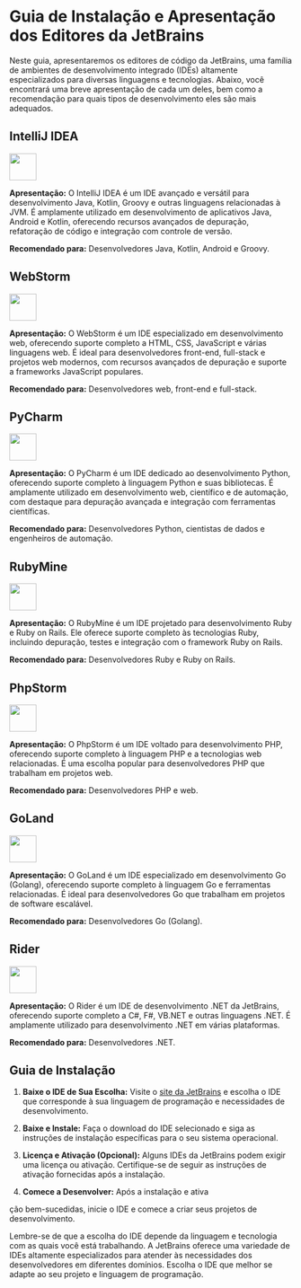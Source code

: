 # Guia de Instalação e Apresentação dos Editores da JetBrains

Neste guia, apresentaremos os editores de código da JetBrains, uma família de ambientes de desenvolvimento integrado (IDEs) altamente especializados para diversas linguagens e tecnologias. Abaixo, você encontrará uma breve apresentação de cada um deles, bem como a recomendação para quais tipos de desenvolvimento eles são mais adequados.

## IntelliJ IDEA

<img width="48" src="https://resources.jetbrains.com/storage/products/intellij-idea/img/meta/intellij-idea_logo_300x300.png">

**Apresentação:** O IntelliJ IDEA é um IDE avançado e versátil para desenvolvimento Java, Kotlin, Groovy e outras linguagens relacionadas à JVM. É amplamente utilizado em desenvolvimento de aplicativos Java, Android e Kotlin, oferecendo recursos avançados de depuração, refatoração de código e integração com controle de versão.

**Recomendado para:** Desenvolvedores Java, Kotlin, Android e Groovy.

## WebStorm

<img width="48" src="https://resources.jetbrains.com/storage/products/webstorm/img/meta/webstorm_logo_300x300.png">

**Apresentação:** O WebStorm é um IDE especializado em desenvolvimento web, oferecendo suporte completo a HTML, CSS, JavaScript e várias linguagens web. É ideal para desenvolvedores front-end, full-stack e projetos web modernos, com recursos avançados de depuração e suporte a frameworks JavaScript populares.

**Recomendado para:** Desenvolvedores web, front-end e full-stack.

## PyCharm

<img width="48" src="https://resources.jetbrains.com/storage/products/pycharm/img/meta/pycharm_logo_300x300.png">

**Apresentação:** O PyCharm é um IDE dedicado ao desenvolvimento Python, oferecendo suporte completo à linguagem Python e suas bibliotecas. É amplamente utilizado em desenvolvimento web, científico e de automação, com destaque para depuração avançada e integração com ferramentas científicas.

**Recomendado para:** Desenvolvedores Python, cientistas de dados e engenheiros de automação.

## RubyMine

<img width="48" src="https://resources.jetbrains.com/storage/products/rubymine/img/meta/rubymine_logo_300x300.png">

**Apresentação:** O RubyMine é um IDE projetado para desenvolvimento Ruby e Ruby on Rails. Ele oferece suporte completo às tecnologias Ruby, incluindo depuração, testes e integração com o framework Ruby on Rails.

**Recomendado para:** Desenvolvedores Ruby e Ruby on Rails.

## PhpStorm

<img width="48" src="https://resources.jetbrains.com/storage/products/phpstorm/img/meta/phpstorm_logo_300x300.png">

**Apresentação:** O PhpStorm é um IDE voltado para desenvolvimento PHP, oferecendo suporte completo à linguagem PHP e a tecnologias web relacionadas. É uma escolha popular para desenvolvedores PHP que trabalham em projetos web.

**Recomendado para:** Desenvolvedores PHP e web.

## GoLand

<img width="48" src="https://resources.jetbrains.com/storage/products/goland/img/meta/goland_logo_300x300.png">

**Apresentação:** O GoLand é um IDE especializado em desenvolvimento Go (Golang), oferecendo suporte completo à linguagem Go e ferramentas relacionadas. É ideal para desenvolvedores Go que trabalham em projetos de software escalável.

**Recomendado para:** Desenvolvedores Go (Golang).

## Rider

<img width="48" src="https://resources.jetbrains.com/storage/products/rider/img/meta/rider_logo_300x300.png">

**Apresentação:** O Rider é um IDE de desenvolvimento .NET da JetBrains, oferecendo suporte completo a C#, F#, VB.NET e outras linguagens .NET. É amplamente utilizado para desenvolvimento .NET em várias plataformas.

**Recomendado para:** Desenvolvedores .NET.

## Guia de Instalação

1. **Baixe o IDE de Sua Escolha:** Visite o [site da JetBrains](https://www.jetbrains.com/products.html) e escolha o IDE que corresponde à sua linguagem de programação e necessidades de desenvolvimento.

2. **Baixe e Instale:** Faça o download do IDE selecionado e siga as instruções de instalação específicas para o seu sistema operacional.

3. **Licença e Ativação (Opcional):** Alguns IDEs da JetBrains podem exigir uma licença ou ativação. Certifique-se de seguir as instruções de ativação fornecidas após a instalação.

4. **Comece a Desenvolver:** Após a instalação e ativa

ção bem-sucedidas, inicie o IDE e comece a criar seus projetos de desenvolvimento.

Lembre-se de que a escolha do IDE depende da linguagem e tecnologia com as quais você está trabalhando. A JetBrains oferece uma variedade de IDEs altamente especializados para atender às necessidades dos desenvolvedores em diferentes domínios. Escolha o IDE que melhor se adapte ao seu projeto e linguagem de programação.